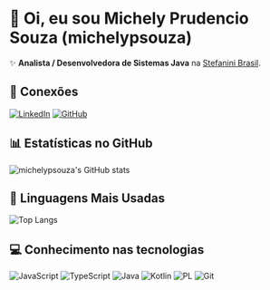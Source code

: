 # 👋 Oi, eu sou Michely Prudencio Souza (michelypsouza)

✨ **Analista / Desenvolvedora de Sistemas Java** na [Stefanini Brasil](https://stefanini.com/pt-br).

## 🛜 Conexões

[![LinkedIn](https://img.shields.io/badge/LinkedIn-0077B5?style=for-the-badge&logo=linkedin&logoColor=white)](https://www.linkedin.com/in/michely-prudencio-souza/)
[![GitHub](https://img.shields.io/badge/GitHub-100000?style=for-the-badge&logo=github&logoColor=white)](https://github.com/michelypsouza)

## 📊 Estatísticas no GitHub

![michelypsouza's GitHub stats](https://github-readme-stats.vercel.app/api?username=michelypsouza&show_icons=true&theme=dracula)

## 🚀 Linguagens Mais Usadas

![Top Langs](https://github-readme-stats.vercel.app/api/top-langs/?username=michelypsouza&layout=compact&theme=dracula)

## 💻 Conhecimento nas tecnologias
![JavaScript](https://img.shields.io/badge/JavaScript-F7DF1E?style=for-the-badge&logo=javascript&logoColor=black)
![TypeScript](https://img.shields.io/badge/TypeScript-007ACC?style=for-the-badge&logo=typescript&logoColor=white)
![Java](https://img.shields.io/badge/java-%23ED8B00.svg?style=for-the-badge&logo=openjdk&logoColor=white)
![Kotlin](https://img.shields.io/badge/Kotlin-0095D5?&style=for-the-badge&logo=kotlin&logoColor=white)
![PL](https://img.shields.io/badge/PL%2FSQL-FFFFFF?style=for-the-badge&logo=oracle&logoColor=FF0000&labelColor=FFFFFF&color=FF0000)
![Git](https://img.shields.io/badge/Git-000?style=for-the-badge&logo=git&logoColor=E94D5F)
